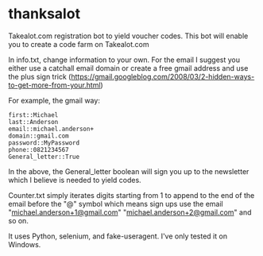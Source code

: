 # thanksalot
Takealot.com registration bot to yield voucher codes. This bot will enable you to create a code farm on Takealot.com

In info.txt, change information to your own. For the email I suggest you either use a catchall email domain or create a free gmail address and use the plus sign trick (https://gmail.googleblog.com/2008/03/2-hidden-ways-to-get-more-from-your.html)

For example, the gmail way:
```
first::Michael
last::Anderson
email::michael.anderson+
domain::gmail.com
password::MyPassword
phone::0821234567
General_letter::True
```
In the above, the General_letter boolean will sign you up to the newsletter which I believe is needed to yield codes.

Counter.txt simply iterates digits starting from 1 to append to the end of the email before the "@" symbol which means sign ups use the email "michael.anderson+1@gmail.com" "michael.anderson+2@gmail.com" and so on.

It uses Python, selenium, and fake-useragent. I've only tested it on Windows.
